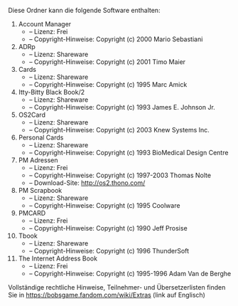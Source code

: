 ﻿Diese Ordner kann die folgende Software enthalten:

1. Account Manager
   - – Lizenz: Frei
   - – Copyright-Hinweise: Copyright (c) 2000 Mario Sebastiani
2. ADRp
   - – Lizenz: Shareware
   - – Copyright-Hinweise: Copyright (c) 2001 Timo Maier
3. Cards
   - – Lizenz: Shareware
   - – Copyright-Hinweise: Copyright (c) 1995 Marc Amick
4. Itty-Bitty Black Book/2
   - – Lizenz: Shareware
   - – Copyright-Hinweise: Copyright (c) 1993 James E. Johnson Jr.
5. OS2Card
   - – Lizenz: Shareware
   - – Copyright-Hinweise: Copyright (c) 2003 Knew Systems Inc.
6. Personal Cards
   - – Lizenz: Shareware
   - – Copyright-Hinweise: Copyright (c) 1993 BioMedical Design Centre
7. PM Adressen
   - – Lizenz: Frei
   - – Copyright-Hinweise: Copyright (c) 1997-2003 Thomas Nolte
   - – Download-Site: http://os2.thono.com/
8. PM Scrapbook
   - – Lizenz: Shareware
   - – Copyright-Hinweise: Copyright (c) 1995 Coolware
9. PMCARD
   - – Lizenz: Frei
   - – Copyright-Hinweise: Copyright (c) 1990 Jeff Prosise
10. Tbook
    - – Lizenz: Shareware
    - – Copyright-Hinweise: Copyright (c) 1996 ThunderSoft
11. The Internet Address Book
    - – Lizenz: Frei
    - – Copyright-Hinweise: Copyright (c) 1995-1996 Adam Van de Berghe

Vollständige rechtliche Hinweise, Teilnehmer- und Übersetzerlisten finden Sie in https://bobsgame.fandom.com/wiki/Extras (link auf Englisch)